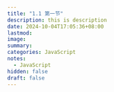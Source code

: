 ```yaml
---
title: "1.1 第一节"
description: this is description
date: 2024-10-04T17:05:36+08:00
lastmod:
image: 
summary: 
categories: JavaScript
notes:
  - JavaScript
hidden: false
draft: false
---
```

